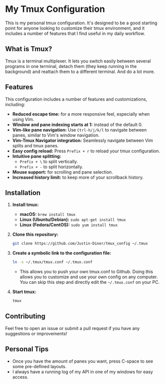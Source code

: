 # My Tmux Configuration

This is my personal tmux configuration. It's designed to be a good starting point for anyone looking to customize their tmux environment, and it includes a number of features that I find useful in my daily workflow.

## What is Tmux?

Tmux is a terminal multiplexer. It lets you switch easily between several programs in one terminal, detach them (they keep running in the background) and reattach them to a different terminal. And do a lot more.

## Features

This configuration includes a number of features and customizations, including:

*   **Reduced escape time:** for a more responsive feel, especially when using Vim.
*   **Window and pane indexing starts at 1:** instead of the default 0.
*   **Vim-like pane navigation:** Use `Ctrl-h/j/k/l` to navigate between panes, similar to Vim's window navigation.
*   **Vim-Tmux Navigator integration:** Seamlessly navigate between Vim splits and tmux panes.
*   **Easy config reload:** Press `Prefix + r` to reload your tmux configuration.
*   **Intuitive pane splitting:**
    *   `Prefix + \` to split vertically.
    *   `Prefix + -` to split horizontally.
*   **Mouse support:** for scrolling and pane selection.
*   **Increased history limit:** to keep more of your scrollback history.

## Installation

1.  **Install tmux:**
    *   **macOS:** `brew install tmux`
    *   **Linux (Ubuntu/Debian):** `sudo apt-get install tmux`
    *   **Linux (Fedora/CentOS):** `sudo yum install tmux`

2.  **Clone this repository:**
    ```bash
    git clone https://github.com/Justin-Diner/tmux_config ~/.tmux
    ```

3.  **Create a symbolic link to the configuration file:**
    ```bash
    ln -s ~/.tmux/tmux.conf ~/.tmux.conf
    ```

    * This allows you to push your own tmux.conf to Github. Doing this allows you to customize and use your own config on any computer. You can skip this step and directly edit the `~/.tmux.conf` on your PC. 
4.  **Start tmux:**
    ```bash
    tmux
    ```

## Contributing

Feel free to open an issue or submit a pull request if you have any suggestions or improvements!

## Personal Tips 
* Once you have the amount of panes you want, press C-space to see some pre-defined layouts. 
* I always have a running log of my API in one of my windows for easy access. 

